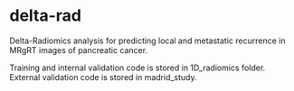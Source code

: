 # delta-rad
Delta-Radiomics analysis for predicting local and metastatic recurrence in MRgRT images of pancreatic cancer. 

Training and internal validation code is stored in 1D_radiomics folder. External validation code is stored in madrid_study. 
